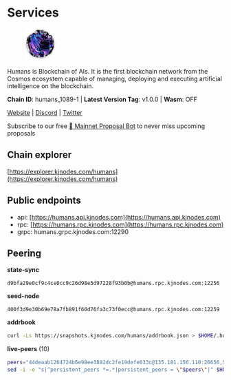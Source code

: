 # Services

<figure><img src="https://raw.githubusercontent.com/kj89/cosmos-images/main/logos/humans.png" alt=""><figcaption></figcaption></figure>

Humans is Blockchain of AIs. It is the first blockchain network  from the Cosmos ecosystem capable of managing, deploying and  executing artificial intelligence on the blockchain.

**Chain ID**: humans_1089-1 | **Latest Version Tag**: v1.0.0 | **Wasm**: OFF

[Website](https://humans.ai) | [Discord](https://discord.gg/humansdotai) | [Twitter](https://twitter.com/humansdotai)



Subscribe to our free [🤖 Mainnet Proposal Bot](https://t.me/kjnodes_proposal_bot) to never miss upcoming proposals


## Chain explorer
[https://explorer.kjnodes.com/humans](https://explorer.kjnodes.com/humans)

## Public endpoints

* api: [https://humans.api.kjnodes.com](https://humans.api.kjnodes.com)
* rpc: [https://humans.rpc.kjnodes.com](https://humans.rpc.kjnodes.com)
* grpc: humans.grpc.kjnodes.com:12290

## Peering

**state-sync**

```text
d9bfa29e0cf9c4ce0cc9c26d98e5d97228f93b0b@humans.rpc.kjnodes.com:12256
```

**seed-node**

```text
400f3d9e30b69e78a7fb891f60d76fa3c73f0ecc@humans.rpc.kjnodes.com:12259
```

**addrbook**
```bash
curl -Ls https://snapshots.kjnodes.com/humans/addrbook.json > $HOME/.humansd/config/addrbook.json
```

**live-peers** (10)
```bash
peers="44deaab1264724b6e98ee3882dc2fe19defe033c@135.181.156.110:26656,5e51671241340f1d1e1409a9e0cc4474820bf782@65.109.116.151:17656,b05e9018dbe13d5706a6eba13050890865dbe1c2@135.181.208.166:28656,7889ee17b291451155190d40426e6154be4e1abc@135.181.142.60:15608,9193e655f0581b4acf2e87976ac0b55795359742@167.235.177.226:26656,a1ad90f3abf8e2875fb8c11f43498a7a8f63c9ad@139.59.6.61:26656,abd78601b249e56a0d88d8ea361bae8e36cbf804@103.180.28.92:26656,f9344349e8435362bc7f21f67b9b61d2f1d6891b@152.32.174.173:26656,93f4b883a14bac52c5a5436b0577d084ffc2c0f5@38.146.3.143:18456,d9bfa29e0cf9c4ce0cc9c26d98e5d97228f93b0b@65.109.88.38:12256"
sed -i -e "s|^persistent_peers *=.*|persistent_peers = \"$peers\"|" $HOME/.humansd/config/config.toml
```
